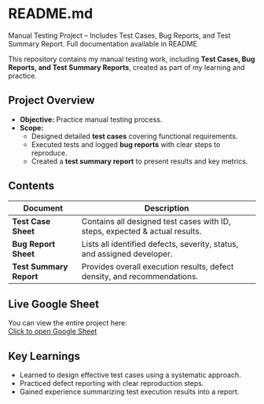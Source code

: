 # README.md
Manual Testing Project – Includes Test Cases, Bug Reports, and Test Summary Report. Full documentation available in README

This repository contains my manual testing work, including **Test Cases, Bug Reports, and Test Summary Reports**, created as part of my learning and practice.

## Project Overview
- **Objective:** Practice manual testing process.
- **Scope:**
  - Designed detailed **test cases** covering functional requirements.
  - Executed tests and logged **bug reports** with clear steps to reproduce.
  - Created a **test summary report** to present results and key metrics.

## Contents
| Document | Description |
|---------|-------------|
| **Test Case Sheet** | Contains all designed test cases with ID, steps, expected & actual results. |
| **Bug Report Sheet** | Lists all identified defects, severity, status, and assigned developer. |
| **Test Summary Report** | Provides overall execution results, defect density, and recommendations. |

## Live Google Sheet
You can view the entire project here:  
[Click to open Google Sheet](https://bit.ly/4nbvpy4)

## Key Learnings
- Learned to design effective test cases using a systematic approach.
- Practiced defect reporting with clear reproduction steps.
- Gained experience summarizing test execution results into a report.
